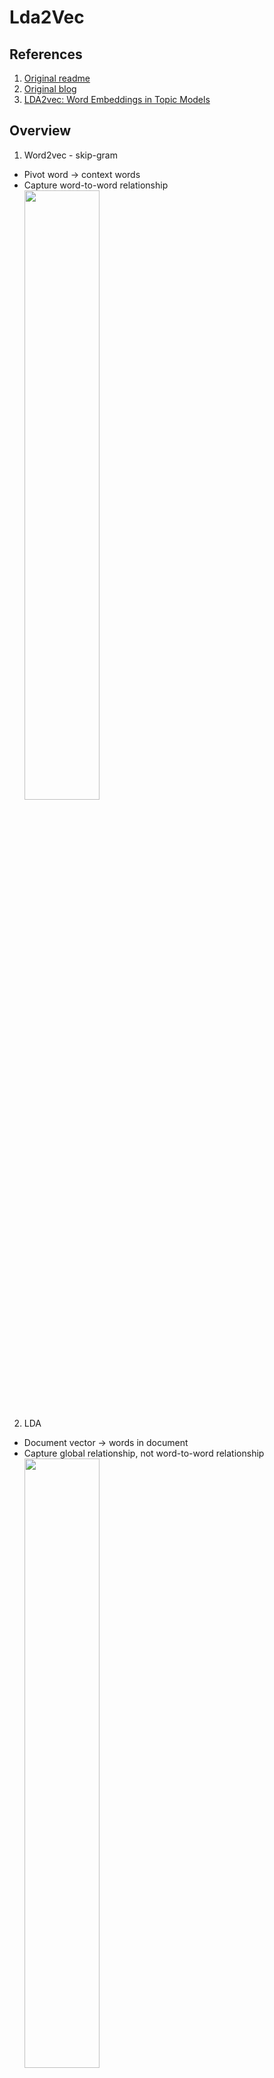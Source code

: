 # Lda2Vec

## References
1. [Original readme](README-original.rst)
2. [Original blog](https://multithreaded.stitchfix.com/blog/2016/05/27/lda2vec/#topic=38&lambda=1&term=)
3. [LDA2vec: Word Embeddings in Topic Models](https://towardsdatascience.com/lda2vec-word-embeddings-in-topic-models-4ee3fc4b2843)

## Overview
1. Word2vec - skip-gram
  - Pivot word -> context words
  - Capture word-to-word relationship<br>
  <img src="https://multithreaded.stitchfix.com/assets/posts/2016-05-27-lda2vec/anim00.gif" width=50%/><br>
2. LDA<br>
  - Document vector -> words in document
  - Capture global relationship, not word-to-word relationship<br>
    <img src="https://multithreaded.stitchfix.com/assets/posts/2016-05-27-lda2vec/anim01.gif" width=50%/><br>
3. Lda2Vec<br>
  - Capture both global and local relationship at the same time<br>
    <img src="https://multithreaded.stitchfix.com/assets/posts/2016-05-27-lda2vec/anim02.gif" width=50%/><br>
  - The training is to minimize the following loss (more details [here](https://github.com/TropComplique/lda2vec-pytorch#losshttps://github.com/TropComplique/lda2vec-pytorch#loss))<br>
    <img src="https://github.com/TropComplique/lda2vec-pytorch/raw/master/loss.png" width=50%/><br>

## Implementations
1. [Original cemoody/lda2vec](https://github.com/cemoody/lda2vec)
2. [meereeum/lda2vec-tf](https://github.com/meereeum/lda2vec-tf)
3. [TropComplique/lda2vec-pytorch](https://github.com/TropComplique/lda2vec-pytorch)
4. [nateraw/Lda2vec-Tensorflow](https://github.com/nateraw/Lda2vec-Tensorflow)

## Problems

| Issue | In which implementation | Solutions |
| - | - | - |
| Topic matrix all similar | - nateraw/Lda2vec-Tensorflow | - better pre-processing to remove rare words<br>- do LEMMA |
| Negative Lda Loss | - nateraw/Lda2vec-Tensorflow<br>- meereeum/lda2vec-tf | - positive it |
| - Usually a lot of found topics are a total mess.<br>- the algorithm is prone to poor local minima.<br>- it greatly depends on values of initial topic assignments | - TropComplique/lda2vec-pytorc | - do LEMMA<br>- use vanilla LDA to initialize document's topic assignments<br> - use temperature to smoothen the initialization in the hope that lda2vec will have a chance to find better topic assignments.<br>- remove BOTH **rare** and **frequent** words |

### Trail and Error #1
1. Use LEMMA
  - Convert '-PRON-' to '\<SKIP\>'
2. When doing NCE,
  - replace all '\<SKIP\>' and OOV wtih chainer.NegativeSampling.ignore_label (-1)

### Trail and Error #2
1. We may request too much from a NCE model which is designed to build word-to-word relationship.
   Now we expect the model do build all 3 relationship from one loss function:
  - **word-to-word**: word vectors weights, in word vector space
  - **document-to-topic**: document topic weights, in document topic proportion
  - **topic-to-word**: topic weights in word vector space
2. Given that we already have word-to-word relationship (loss minimized by GoogleNews word2vec),
  - simply adding **word vec + context vec** and do the loss backward will naturally ...
  - make the model push all topics in word vector space to the same point so that ...
  - **context vec** won't intervene the original **word vec** setup, as such ...
  - the model can enjoy the minimized loss already introduced by GoogleNews word2vec
  - also if all topic vecs moved to the same point, the document weight proportion no more matter  ...
  - as the matmul result will be the same
3. The better approach could be
  - use fasttext to build **word vec** data from corpus (not from GoogleNews word2vec) so that ...
  - we have a better minimized loss on word to word relationship
  - do vanilla LDA on corpus, that is ...
  - ~~not to add **word vec** to **context vec**, just use **context vec** to globally predict ...~~
    * Not working as expected - all topic vecs got pushed to the same position in w2v space
    * One possibility could be every word now need to predict a global context vec ...
    * That will make the global context vec be <b>in the middle of w2v space</b>, same distance to </b>all words</b>
    * However we have <b>11314</b> documents in <b>twenty newgroups</b>
    * So we have <b>11314</b> context vecs for every word (~188 words/doc) in the same document to predict
    * Another possibility is the <b>document topic-weights loss never decrease</b>, although gradients being applied
    * <b>dirichlet_likelihood</b> issue?
  - ~~all document words and apply loss backward which will ...~~
  - ~~update **document topic weights** and **topic weights**~~

### Next Step
1. [Lda2vec intriguing though not _**very impressive**_ at the moment](http://nlpx.net/archives/330)
  - Current lda2vec implementation to produce good output
  - But it is not significantly better than the output of pure LDA
2. **Thought #1** is to use word2vec to build word-to-word relationship, and then
  - Run **k-means** to generate topic clusters in w2v space, then
  - Modify **lda2vec** to only back-propagation on **document topic weights**
  - Similar approach [LSA + k-means](Latent Semantic Analysis with K-Means)
3. **Thought #2** is can we somehow make word2vec can also build global relationship?
  - Like document-to-word, additional-attribute-to-word
  - add document id and other attributes as _**prefix**_ to words, or
4. Other though include
  - Can we train the model on tagged document-topic corpus and then use the model to predict topics of a new document?
  - The answer could be simple **text classification** using _**supervised fasttext**_
